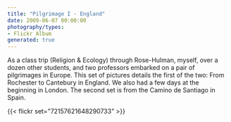 ```yaml
---
title: "Pilgrimage I - England"
date: 2009-06-07 00:00:00
photography/types:
- Flickr Album
generated: true
---
```

As a class trip (Religion &amp; Ecology) through Rose-Hulman, myself, over a dozen other students, and two professors embarked on a pair of pilgrimages in Europe.  This set of pictures details the first of the two: From Rochester to Cantebury in England.  We also had a few days at the beginning in London.  The second set is from the Camino de Santiago in Spain.

{{< flickr set="72157621648290733" >}}

